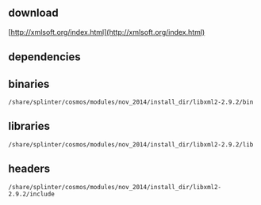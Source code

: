 ## download

[http://xmlsoft.org/index.html](http://xmlsoft.org/index.html)

## dependencies

## binaries

	/share/splinter/cosmos/modules/nov_2014/install_dir/libxml2-2.9.2/bin

## libraries

	/share/splinter/cosmos/modules/nov_2014/install_dir/libxml2-2.9.2/lib

## headers

	/share/splinter/cosmos/modules/nov_2014/install_dir/libxml2-2.9.2/include
